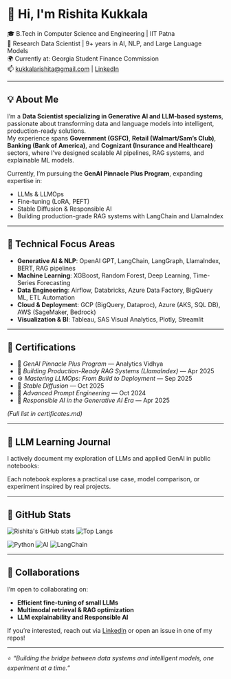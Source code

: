 # 👋 Hi, I'm Rishita Kukkala  
🎓 B.Tech in Computer Science and Engineering | IIT Patna  
💼 Research Data Scientist | 9+ years in AI, NLP, and Large Language Models  
🌍 Currently at: Georgia Student Finance Commission  
📫 kukkalarishita@gmail.com | [LinkedIn](https://linkedin.com/in/rishita-k-32977385)

---

## 💡 About Me
I’m a **Data Scientist specializing in Generative AI and LLM-based systems**, passionate about transforming data and language models into intelligent, production-ready solutions.  
My experience spans **Government (GSFC)**, **Retail (Walmart/Sam’s Club)**, **Banking (Bank of America)**, and **Cognizant (Insurance and Healthcare)** sectors, where I’ve designed scalable AI pipelines, RAG systems, and explainable ML models.

Currently, I’m pursuing the **GenAI Pinnacle Plus Program**, expanding expertise in:
- LLMs & LLMOps  
- Fine-tuning (LoRA, PEFT)  
- Stable Diffusion & Responsible AI  
- Building production-grade RAG systems with LangChain and LlamaIndex  

---

## 🧠 Technical Focus Areas
- **Generative AI & NLP**: OpenAI GPT, LangChain, LangGraph, LlamaIndex, BERT, RAG pipelines  
- **Machine Learning**: XGBoost, Random Forest, Deep Learning, Time-Series Forecasting  
- **Data Engineering**: Airflow, Databricks, Azure Data Factory, BigQuery ML, ETL Automation  
- **Cloud & Deployment**: GCP (BigQuery, Dataproc), Azure (AKS, SQL DB), AWS (SageMaker, Bedrock)  
- **Visualization & BI**: Tableau, SAS Visual Analytics, Plotly, Streamlit  

---

## 🧩 Certifications
- 🧠 *GenAI Pinnacle Plus Program* — Analytics Vidhya  
- 🦙 *Building Production-Ready RAG Systems (LlamaIndex)* — Apr 2025  
- ⚙️ *Mastering LLMOps: From Build to Deployment* — Sep 2025  
- 🎨 *Stable Diffusion* — Oct 2025  
- 🧮 *Advanced Prompt Engineering* — Oct 2024  
- 🧰 *Responsible AI in the Generative AI Era* — Apr 2025  

*(Full list in certificates.md)*

---

## 📘 LLM Learning Journal
I actively document my exploration of LLMs and applied GenAI in public notebooks:

Each notebook explores a practical use case, model comparison, or experiment inspired by real projects.

---

## 🧩 GitHub Stats

![Rishita's GitHub stats](https://github-readme-stats.vercel.app/api?username=rk2100994&show_icons=true&theme=radical)
![Top Langs](https://github-readme-stats.vercel.app/api/top-langs/?username=rk2100994&layout=compact&theme=radical&hide=c++,html,java,css&langs_count=6)

![Python](https://img.shields.io/badge/Code-Python-blue?logo=python&logoColor=white)
![AI](https://img.shields.io/badge/Focus-GenerativeAI-orange?logo=openai)
![LangChain](https://img.shields.io/badge/Framework-LangChain-brightgreen)


---

## 🤝 Collaborations
I’m open to collaborating on:
- **Efficient fine-tuning of small LLMs**
- **Multimodal retrieval & RAG optimization**
- **LLM explainability and Responsible AI**

If you’re interested, reach out via [LinkedIn](https://linkedin.com/in/rishita-k-32977385) or open an issue in one of my repos!

---

⭐ *“Building the bridge between data systems and intelligent models, one experiment at a time.”*
